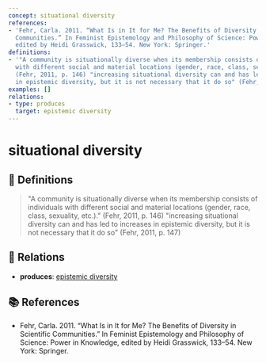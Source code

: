 ```yaml
---
concept: situational diversity
references:
- 'Fehr, Carla. 2011. “What Is in It for Me? The Benefits of Diversity in Scientific
  Communities.” In Feminist Epistemology and Philosophy of Science: Power in Knowledge,
  edited by Heidi Grasswick, 133–54. New York: Springer.'
definitions:
- '"A community is situationally diverse when its membership consists of individuals
  with different social and material locations (gender, race, class, sexuality, etc.)."
  (Fehr, 2011, p. 146) "increasing situational diversity can and has led to increases
  in epistemic diversity, but it is not necessary that it do so" (Fehr, 2011, p. 147)'
examples: []
relations:
- type: produces
  target: epistemic diversity
---
```


# situational diversity

## 📖 Definitions

> "A community is situationally diverse when its membership consists of individuals with different social and material locations (gender, race, class, sexuality, etc.)." (Fehr, 2011, p. 146) "increasing situational diversity can and has led to increases in epistemic diversity, but it is not necessary that it do so" (Fehr, 2011, p. 147)

## 🔗 Relations

- **produces**: [epistemic diversity](./epistemic-diversity.md)

## 📚 References

- Fehr, Carla. 2011. “What Is in It for Me? The Benefits of Diversity in Scientific Communities.” In Feminist Epistemology and Philosophy of Science: Power in Knowledge, edited by Heidi Grasswick, 133–54. New York: Springer.

